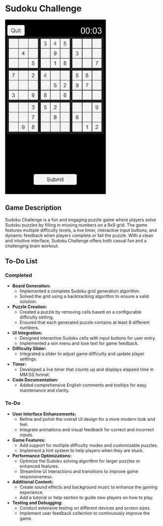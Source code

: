 # Sudoku Challenge

![Game Start](Assets/Sprites/start.png)

## Game Description

Sudoku Challenge is a fun and engaging puzzle game where players solve Sudoku puzzles by filling in missing numbers on a 9x9 grid. The game features multiple difficulty levels, a live timer, interactive input buttons, and dynamic feedback when players complete or fail the puzzle. With a clean and intuitive interface, Sudoku Challenge offers both casual fun and a challenging brain workout.

## To-Do List

### Completed
- **Board Generation:**  
  - Implemented a complete Sudoku grid generation algorithm.  
  - Solved the grid using a backtracking algorithm to ensure a valid solution.
- **Puzzle Creation:**  
  - Created a puzzle by removing cells based on a configurable difficulty setting.  
  - Ensured that each generated puzzle contains at least 8 different numbers.
- **UI Integration:**  
  - Designed interactive Sudoku cells with input buttons for user entry.  
  - Implemented a win menu and lose text for game feedback.
- **Difficulty Slider:**  
  - Integrated a slider to adjust game difficulty and update player settings.
- **Timer:**  
  - Developed a live timer that counts up and displays elapsed time in MM:SS format.
- **Code Documentation:**  
  - Added comprehensive English comments and tooltips for easy maintenance and clarity.

### To-Do
- **User Interface Enhancements:**  
  - Refine and polish the overall UI design for a more modern look and feel.
  - Integrate animations and visual feedback for correct and incorrect inputs.
- **Game Features:**  
  - Add support for multiple difficulty modes and customizable puzzles.
  - Implement a hint system to help players when they are stuck.
- **Performance Optimizations:**  
  - Optimize the Sudoku solving algorithm for larger puzzles or enhanced features.
  - Streamline UI interactions and transitions to improve game responsiveness.
- **Additional Content:**  
  - Create sound effects and background music to enhance the gaming experience.
  - Add a tutorial or help section to guide new players on how to play.
- **Testing and Debugging:**  
  - Conduct extensive testing on different devices and screen sizes.
  - Implement user feedback collection to continuously improve the game.